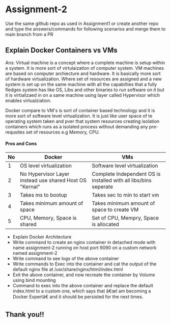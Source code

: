 # Assignment-2

Use the same github repo as used in Assignment1 or create another repo and type the answers/commands for following scenarios and merge them to main branch from a PR
## Explain Docker Containers vs VMs
Ans: Virtual machine is a concept where a complete machine is setup within a system. It is more sort of virtulaization of computer system. VM machines are based on
computer archiecture and hardware. It is basically more sort of hardware virtualization. Where set of resources are assigned and a new system is set up on the same machine
with all the capabilties that a fully fledges system has like OS, Libs and other binaries to run software on it but it is virtializaed in on a same machine using layer called
Hypervisor which enables virtualziation.

Docker compare to VM's is sort of container based technology and it is more sort of software level virtualization. It is just like user space of te operating system taken
and pver that system resources creating isolation containers which runs as a isolated process without demanding any pre-requsites set of resources e.g Memory, CPU.


#### Pros and Cons

| No | Docker                                                  | VMs                                                              |
|----|---------------------------------------------------------|------------------------------------------------------------------|
| 1  | OS level virtualization                                 | Software level virtualization                                    |
| 2  | No Hypervisor Layer instead use shared Host OS "Kernal" | Complete Independent OS is installed with all libs/bins seperate |
| 3  | Takes ms to bootup                                      | Takes sec to min to start vm                                     |
| 4  | Takes minimum amount of space                           | Takes minimum amount of space to create VM                       |
| 5  | CPU, Memory, Space is shared                            | Set of CPU, Mempry, Space is allocated                           |


- Explain Docker Architecture
- Write command to create an nginx container in detached mode with name assignment-2 running on host port 9090 on a custom network named assignment-2
- Write command to see logs of the above container
- Write commands to Exec into the container and cat the output of the default nginx file at /usr/share/nginx/html/index.html 
- Exit the above container, and now recreate the container by Volume using bind mounting
- Command to exec into the above container and replace the default index.html to a custom one, which says that â€œI am becoming a Docker Expertâ€ and it should be persisted for the next times.

## Thank you!!
